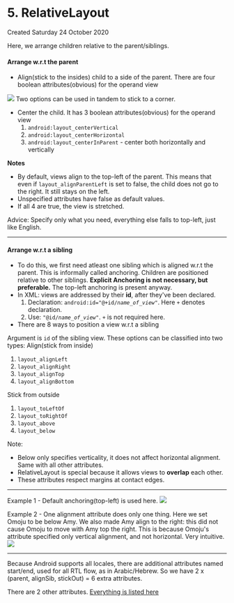# 5. RelativeLayout
Created Saturday 24 October 2020

Here, we arrange children relative to the parent/siblings.

#### **Arrange w.r.t the parent**

* Align(stick to the insides) child to a side of the parent. There are four boolean attributes(obvious) for the operand view

![](./5._RelativeLayout/pasted_image.png)
Two options can be used in tandem to stick to a corner.

* Center the child. It has 3 boolean attributes(obvious) for the operand view
	1. ``android:layout_centerVertical``
	2. ``android:layout_centerHorizontal``
	3. ``android:layout_centerInParent`` - center both horizontally and vertically

**Notes**

* By default, views align to the top-left of the parent. This means that even if ``layout_alignParentLeft`` is set to false, the child does not go to the right. It still stays on the left.
* Unspecified attributes have false as default values.
* If all 4 are true, the view is stretched.

Advice: Specify only what you need, everything else falls to top-left, just like English.

*****


#### **Arrange w.r.t a sibling**

* To do this, we first need atleast one sibling which is aligned w.r.t the parent. This is informally called anchoring. Children are positioned relative to other siblings. **Explicit Anchoring is not necessary, but preferable.** The top-left anchoring is present anyway.
* In XML: views are addressed by their **id**, after they've been declared.
	1. Declaration: ``android:id="@+id/``*``name_of_view``*``"``. Here ``+`` denotes declaration.
	2. Use: ``"@id/``*``name_of_view``*``"``. ``+`` is not required here.
* There are 8 ways to position a view w.r.t a sibling

Argument is ``id`` of the sibling view.
These options can be classified into two types:
Align(stick from inside)

1. ``layout_alignLeft``
2. ``layout_alignRight``
3. ``layout_alignTop``
4. ``layout_alignBottom``

	
Stick from outside

1. ``layout_toLeftOf``
2. ``layout_toRightOf``
3. ``layout_above``
4. ``layout_below``

Note:

* Below only specifies verticality, it does not affect horizontal alignment. Same with all other attributes.
* RelativeLayout is special because it allows views to **overlap** each other.
* These attributes respect margins at contact edges.


*****

Example 1 - Default anchoring(top-left) is used here.
![](./5._RelativeLayout/pasted_image001.png)

Example 2 - One alignment attribute does only one thing. Here we set Omoju to be below Amy. We also made Amy align to the right: this did not cause Omoju to move with Amy top the right. This is because Omoju's attribute specified only vertical alignment, and not horizontal. Very intuitive.
![](./5._RelativeLayout/pasted_image002.png)

*****

Because Android supports all locales, there are additional attributes named start/end, used for all RTL flow, as in Arabic/Hebrew.
So we have 2 x (parent, alignSib, stickOut) = 6 extra attributes.

There are 2 other attributes.
[Everything is listed here](https://developer.android.com/reference/android/widget/RelativeLayout.LayoutParams)

